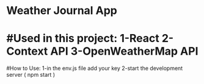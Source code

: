 # Weather Journal App

#Used in this project:
1-React
2-Context API
3-OpenWeatherMap API
===

#How to Use:
1-in the env.js file add your key
2-start the development server ( npm start )
